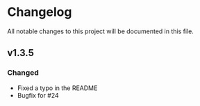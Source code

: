 # Changelog
All notable changes to this project will be documented in this file.

## v1.3.5
### Changed
 - Fixed a typo in the README
 - Bugfix for #24


